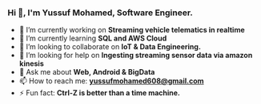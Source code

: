 ### Hi 👋, I'm Yussuf Mohamed, Software Engineer.

- 🔭 I’m currently working on **Streaming vehicle telematics in realtime**
- 🌱 I’m currently learning **SQL and AWS Cloud**
- 👯 I’m looking to collaborate on **IoT & Data Engineering.**
- 🤔 I’m looking for help on **Ingesting streaming sensor data via amazon kinesis**
- 💬 Ask me about **Web, Android & BigData** 
- 📫 How to reach me: **yussufmohamed608@gmail.com**
- ⚡ Fun fact: **Ctrl-Z is better than a time machine.**

